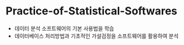 # Practice-of-Statistical-Softwares
- 데이터 분석 소프트웨어의 기본 사용법을 학습
- 데이터베이스 처리방법과 기초적인 가설검정을 소프트웨어를 활용하여 분석
